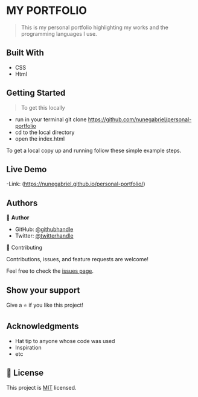 # MY PORTFOLIO
> This is my personal portfolio highlighting my works and the programming languages I use.


## Built With

- CSS
- Html


 ## Getting Started

> To get this locally 
- run in your terminal git clone https://github.com/nunegabriel/personal-portfolio 
- cd to the local directory
- open the index.html

 To get a local copy up and running follow these simple example steps.

## Live Demo
-Link: (https://nunegabriel.github.io/personal-portfolio/)


## Authors

👤 **Author**

- GitHub: [@githubhandle](https://github.com/nunegabriel)
- Twitter: [@twitterhandle](https://twitter.com/_cornrow)




🤝 Contributing

Contributions, issues, and feature requests are welcome!

Feel free to check the [issues page](../../issues/).

 ## Show your support

Give a ⭐️ if you like this project!

## Acknowledgments

- Hat tip to anyone whose code was used
- Inspiration
- etc
 
## 📝 License

This project is [MIT](./MIT.md) licensed.


